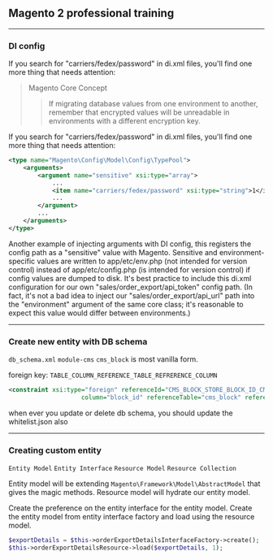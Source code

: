 ## Magento 2 professional training

---

### DI config

If you search for "carriers/fedex/password" in di.xml files, you'll find one more thing that needs attention:

>Magento Core Concept
>>If migrating database values from one environment to another, remember that encrypted values will be unreadable in environments with a different encryption key.

If you search for "carriers/fedex/password" in di.xml files, you'll find one more thing that needs attention:

```xml
<type name="Magento\Config\Model\Config\TypePool">
    <arguments>
        <argument name="sensitive" xsi:type="array">
            ...
            <item name="carriers/fedex/password" xsi:type="string">1</item>
            ...
        </argument>
        ...
    </arguments>
</type>
```

Another example of injecting arguments with DI config, this registers the config path as a "sensitive" value with Magento. Sensitive and environment-specific values are written to app/etc/env.php (not intended for version control) instead of app/etc/config.php (is intended for version control) if config values are dumped to disk. It's best practice to include this di.xml configuration for our own "sales/order_export/api_token" config path. (In fact, it's not a bad idea to inject our "sales/order_export/api_url" path into the "environment" argument of the same core class; it's reasonable to expect this value would differ between environments.)

---

### Create new entity with DB schema

`db_schema.xml` `module-cms` `cms_block` is most vanilla form.

foreign key: `TABLE_COLUMN_REFERENCE_TABLE_REFRERENCE_COLUMN`

```xml
<constraint xsi:type="foreign" referenceId="CMS_BLOCK_STORE_BLOCK_ID_CMS_BLOCK_BLOCK_ID" table="cms_block_store"
                    column="block_id" referenceTable="cms_block" referenceColumn="block_id" onDelete="CASCADE"/>
```
when ever you update or delete db schema, you should update the whitelist.json also

---

### Creating custom entity 
`Entity Model`
`Entity Interface`
`Resource Model` 
`Resource Collection`

Entity model will be extending `Magento\Framework\Model\AbstractModel` that gives the magic methods.
Resource model will hydrate our entity model.

Create the preference on the entity interface for the entity model.
Create the entity model from entity interface factory and load using the resource model.

```php
$exportDetails = $this->orderExportDetailsInterfaceFactory->create();
$this->orderExportDetailsResource->load($exportDetails, 1);
```
